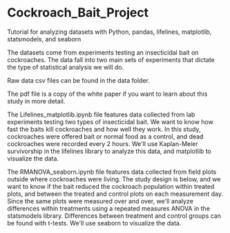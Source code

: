 # Cockroach_Bait_Project
Tutorial for analyzing datasets with Python, pandas, lifelines, matplotlib, statsmodels, and seaborn

The datasets come from experiments testing an insecticidal bait on cockroaches. The data fall into two main sets of experiments that dictate the type of statistical analysis we will do.

Raw data csv files can be found in the data folder. 

The pdf file is a copy of the white paper if you want to learn about this study in more detail.

The Lifelines_matplotlib.ipynb file features data collected from lab experiments testing two types of insecticidal bait. We want to know how fast the baits kill cockroaches and how well they work. In this study, cockroaches were offered bait or normal food as a control, and dead cockroaches were recorded every 2 hours.  We'll use Kaplan-Meier survivorship in the lifelines library to analyze this data, and matplotlib to visualize the data. 

The RMANOVA_seaborn.ipynb file features data collected from field plots outside where cockroaches were living. The study design is below, and we want to know if the bait reduced the cockroach population within treated plots, and between the treated and control plots on each measurement day. Since the same plots were measured over and over, we'll analyze differences within treatments using a repeated measures ANOVA in the statsmodels library. Differences between treatment and control groups can be found with t-tests. We'll use seaborn to visualize the data.
